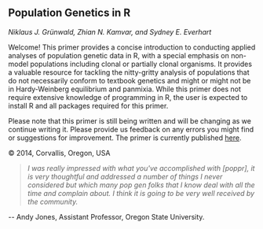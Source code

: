 Population Genetics in R
---

*Niklaus J. Gr&uuml;nwald, Zhian N. Kamvar, and Sydney E. Everhart*

Welcome! This primer provides a concise introduction to conducting applied analyses of population genetic data in R, with a special emphasis on non-model populations including clonal or partially clonal organisms. It provides a valuable resource for tackling the nitty-gritty analysis of populations that do not necessarily conform to textbook genetics and might or might not be in Hardy-Weinberg equilibrium and panmixia. While this primer does not require extensive knowledge of programming in R, the user is expected to install R and all packages required for this primer. 

Please note that this primer is still being written and will be changing as we continue writing it. Please provide us feedback on any errors you might find or suggestions for improvement. The primer is currently published [here](http://grunwaldlab.github.io/Population_Genetics_in_R/).


&copy; 2014, Corvallis, Oregon, USA

>*I was really impressed with what you've accomplished with [poppr], it is very thoughtful and addressed a number of things I never considered but which many pop gen folks that I know deal with all the time and complain about.  I think it is going to be very well received by the community.* 

-- Andy Jones, Assistant Professor, Oregon State University.
